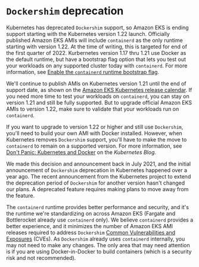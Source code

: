 # `Dockershim` deprecation<a name="dockershim-deprecation"></a>

Kubernetes has deprecated `Dockershim` support, so Amazon EKS is ending support starting with the Kubernetes version 1\.22 launch\. Officially published Amazon EKS AMIs will include `containerd` as the only runtime starting with version 1\.22\. At the time of writing, this is targeted for end of the first quarter of 2022\. Kurbernetes version 1\.17 thru 1\.21 use Docker as the default runtime, but have a bootstrap flag option that lets you test out your workloads on any supported cluster today with `containerd`\. For more information, see [Enable the `containerd` runtime bootstrap flag](eks-optimized-ami.md#containerd-bootstrap)\.

We'll continue to publish AMIs on Kubernetes version 1\.21 until the end of support date, as shown on the [Amazon EKS Kubernetes release calendar](kubernetes-versions.md#kubernetes-release-calendar)\. If you need more time to test your workloads on `containerd`, you can stay on version 1\.21 and still be fully supported\. But to upgrade official Amazon EKS AMIs to version 1\.22, make sure to validate that your workloads run on `containerd`\. 

If you want to upgrade to version 1\.22 or higher and still use `Dockershim`, you'll need to build your own AMI with Docker installed\. However, when Kubernetes removes `Dockershim` support, you'll have to make the move to `containerd` to remain on a supported version\. For more information, see [Don't Panic: Kubernetes and Docker](https://kubernetes.io/blog/2020/12/02/dont-panic-kubernetes-and-docker/) on the *Kubernetes Blog*\.

We made this decision and announcement back in July 2021, and the initial announcement of `Dockershim` deprecation in Kubernetes happened over a year ago\. The recent announcement from the Kubernetes project to extend the deprecation period of `Dockershim` for another version hasn't changed our plans\. A deprecated feature requires making plans to move away from the feature\.

The `containerd` runtime provides better performance and security, and it's the runtime we're standardizing on across Amazon EKS \(Fargate and Bottlerocket already use `containerd` only\)\. We believe `containerd` provides a better experience, and it minimizes the number of Amazon EKS AMI releases required to address `Dockershim` [Common Vulnerabilities and Exposures](https://cve.mitre.org/) \(CVEs\)\. As `Dockershim` already uses `containerd` internally, you may not need to make any changes\. The only area that may need attention is if you are using Docker\-in\-Docker to build containers \(which is a security risk and not recommended\)\.